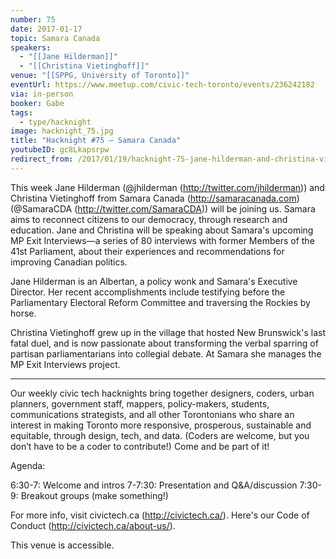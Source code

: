 ```yaml
---
number: 75
date: 2017-01-17
topic: Samara Canada
speakers:
  - "[[Jane Hilderman]]"
  - "[[Christina Vietinghoff]]"
venue: "[[SPPG, University of Toronto]]"
eventUrl: https://www.meetup.com/civic-tech-toronto/events/236242182
via: in-person
booker: Gabe
tags:
  - type/hacknight
image: hacknight_75.jpg
title: "Hacknight #75 – Samara Canada"
youtubeID: gc8Lkapsrpw
redirect_from: /2017/01/19/hacknight-75-jane-hilderman-and-christina-vietinghoff-from-samara-canada/
---
```


This week Jane Hilderman (@jhilderman (http://twitter.com/jhilderman)) and Christina Vietinghoff from Samara Canada (http://samaracanada.com) (@SamaraCDA (http://twitter.com/SamaraCDA)) will be joining us. Samara aims to reconnect citizens to our democracy, through research and education. Jane and Christina will be speaking about Samara's upcoming MP Exit Interviews—a series of 80 interviews with former Members of the 41st Parliament, about their experiences and recommendations for improving Canadian politics.

Jane Hilderman is an Albertan, a policy wonk and Samara's Executive Director. Her recent accomplishments include testifying before the Parliamentary Electoral Reform Committee and traversing the Rockies by horse.

Christina Vietinghoff grew up in the village that hosted New Brunswick's last fatal duel, and is now passionate about transforming the verbal sparring of partisan parliamentarians into collegial debate. At Samara she manages the MP Exit Interviews project.

---

Our weekly civic tech hacknights bring together designers, coders, urban planners, government staff, mappers, policy-makers, students, communications strategists, and all other Torontonians who share an interest in making Toronto more responsive, prosperous, sustainable and equitable, through design, tech, and data. (Coders are welcome, but you don’t have to be a coder to contribute!) Come and be part of it!

Agenda:

6:30-7: Welcome and intros
7-7:30: Presentation and Q&A/discussion
7:30-9: Breakout groups (make something!)

For more info, visit civictech.ca (http://civictech.ca/). Here's our Code of Conduct (http://civictech.ca/about-us/).

This venue is accessible.